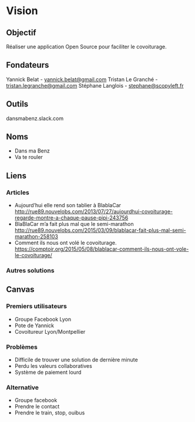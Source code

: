 # Vision

## Objectif
Réaliser une application Open Source pour faciliter le covoiturage.

## Fondateurs
Yannick Belat - yannick.belat@gmail.com
Tristan Le Granché - tristan.legranche@gmail.com
Stéphane Langlois - stephane@scopyleft.fr

## Outils
dansmabenz.slack.com

## Noms
- Dans ma Benz
- Va te rouler

## Liens

### Articles
- Aujourd’hui elle rend son tablier à BlablaCar
http://rue89.nouvelobs.com/2013/07/27/aujourdhui-covoiturage-regarde-montre-a-chaque-pause-pipi-243756
- BlaBlaCar m’a fait plus mal que le semi-marathon
http://rue89.nouvelobs.com/2015/03/09/blablacar-fait-plus-mal-semi-marathon-258103
- Comment ils nous ont volé le covoiturage.
https://comptoir.org/2015/05/08/blablacar-comment-ils-nous-ont-vole-le-covoiturage/

### Autres solutions


## Canvas
### Premiers utilisateurs
- Groupe Facebook Lyon
- Pote de Yannick
- Covoitureur Lyon/Montpellier

### Problèmes
- Difficile de trouver une solution de dernière minute
- Perdu les valeurs collaboratives
- Système de paiement lourd

### Alternative
- Groupe facebook
- Prendre le contact
- Prendre le train, stop, ouibus
